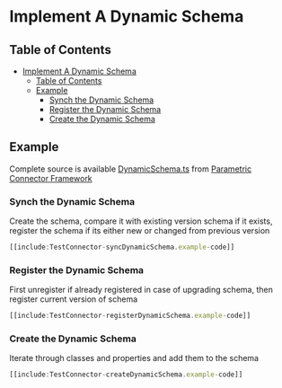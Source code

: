 # Implement A Dynamic Schema

## Table of Contents

- [Implement A Dynamic Schema](#implement-a-dynamic-schema)
  - [Table of Contents](#table-of-contents)
  - [Example](#example)
    - [Synch the Dynamic Schema](#synch-the-dynamic-schema)
    - [Register the Dynamic Schema](#register-the-dynamic-schema)
    - [Create the Dynamic Schema](#create-the-dynamic-schema)

## Example

Complete source is available [DynamicSchema.ts](https://github.com/iTwin/pcf/blob/main/core/src/DynamicSchema.ts) from [Parametric Connector Framework](https://github.com/iTwin/pcf)

### Synch the Dynamic Schema

Create the schema, compare it with existing version schema if it exists, register the schema if its either new or changed from previous version

```ts
[[include:TestConnector-syncDynamicSchema.example-code]]
```

### Register the Dynamic Schema

First unregister if already registered in case of upgrading schema, then register current version of schema

```ts
[[include:TestConnector-registerDynamicSchema.example-code]]
```

### Create the Dynamic Schema

Iterate through classes and properties and add them to the schema

```ts
[[include:TestConnector-createDynamicSchema.example-code]]
```
